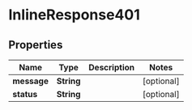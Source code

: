 

# InlineResponse401


## Properties

Name | Type | Description | Notes
------------ | ------------- | ------------- | -------------
**message** | **String** |  |  [optional]
**status** | **String** |  |  [optional]



